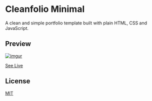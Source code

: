 # Cleanfolio Minimal

A clean and simple portfolio template built with plain HTML, CSS and JavaScript.

## Preview

[![imgur](https://i.imgur.com/5z7cvMz.gif)](https://github.com/arvindx)

[See Live](https://rajshekhar26.github.io/cleanfolio-minimal)

## License

[MIT](https://choosealicense.com/licenses/mit/)
